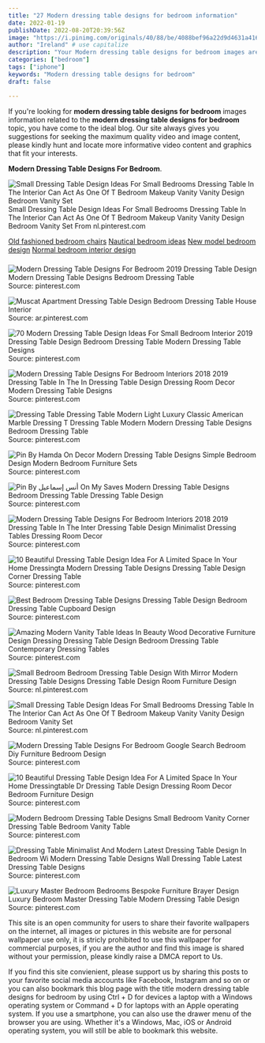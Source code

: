 ```yaml
---
title: "27 Modern dressing table designs for bedroom information"
date: 2022-01-19
publishDate: 2022-08-20T20:39:56Z
image: "https://i.pinimg.com/originals/40/88/be/4088bef96a22d9d4631a4166706c219c.jpg"
author: "Ireland" # use capitalize
description: "Your Modern dressing table designs for bedroom images are available in this site. Modern dressing table designs for bedroom are a topic that is being searched for and liked by netizens today. You can Find and Download the Modern dressing table designs for bedroom files here. Download all free photos."
categories: ["bedroom"]
tags: ["iphone"]
keywords: "Modern dressing table designs for bedroom"
draft: false

---
```


If you're looking for **modern dressing table designs for bedroom** images information related to the **modern dressing table designs for bedroom** topic, you have come to the ideal  blog.  Our site always  gives you  suggestions  for seeking  the maximum  quality video and image  content, please kindly hunt and locate more informative video content and graphics  that fit your interests.

**Modern Dressing Table Designs For Bedroom**. 

![Small Dressing Table Design Ideas For Small Bedrooms Dressing Table In The Interior Can Act As One Of T Bedroom Makeup Vanity Vanity Design Bedroom Vanity Set](https://i.pinimg.com/600x315/5f/99/46/5f9946be6b3d220c64efc8b77d931532.jpg "Small Dressing Table Design Ideas For Small Bedrooms Dressing Table In The Interior Can Act As One Of T Bedroom Makeup Vanity Vanity Design Bedroom Vanity Set")
Small Dressing Table Design Ideas For Small Bedrooms Dressing Table In The Interior Can Act As One Of T Bedroom Makeup Vanity Vanity Design Bedroom Vanity Set From nl.pinterest.com

[Old fashioned bedroom chairs](/old-fashioned-bedroom-chairs/)
[Nautical bedroom ideas](/nautical-bedroom-ideas/)
[New model bedroom design](/new-model-bedroom-design/)
[Normal bedroom interior design](/normal-bedroom-interior-design/)



### 

 


![Modern Dressing Table Designs For Bedroom 2019 Dressing Table Design Modern Dressing Table Designs Bedroom Dressing Table](https://i.pinimg.com/originals/07/54/2d/07542df1fd32474db5c6bb4ff9baf3eb.jpg "Modern Dressing Table Designs For Bedroom 2019 Dressing Table Design Modern Dressing Table Designs Bedroom Dressing Table")
Source: pinterest.com

 

![Muscat Apartment Dressing Table Design Bedroom Dressing Table House Interior](https://i.pinimg.com/originals/06/05/fb/0605fbcc8e71c5fc2a0a7fbdafaf1d4f.jpg "Muscat Apartment Dressing Table Design Bedroom Dressing Table House Interior")
Source: ar.pinterest.com

 

![70 Modern Dressing Table Design Ideas For Small Bedroom Interior 2019 Dressing Table Design Bedroom Dressing Table Modern Dressing Table Designs](https://i.pinimg.com/564x/b7/00/2d/b7002db1be0167ef0cd7e1717266bb12.jpg "70 Modern Dressing Table Design Ideas For Small Bedroom Interior 2019 Dressing Table Design Bedroom Dressing Table Modern Dressing Table Designs")
Source: pinterest.com

 

![Modern Dressing Table Designs For Bedroom Interiors 2018 2019 Dressing Table In The In Dressing Table Design Dressing Room Decor Modern Dressing Table Designs](https://i.pinimg.com/474x/db/de/1a/dbde1acf828a4c777429c39e855a2178.jpg "Modern Dressing Table Designs For Bedroom Interiors 2018 2019 Dressing Table In The In Dressing Table Design Dressing Room Decor Modern Dressing Table Designs")
Source: pinterest.com

 

![Dressing Table Dressing Table Modern Light Luxury Classic American Marble Dressing T Dressing Table Modern Modern Dressing Table Designs Bedroom Dressing Table](https://i.pinimg.com/474x/b2/17/b0/b217b04fca3f6f60830c3d612e783790.jpg "Dressing Table Dressing Table Modern Light Luxury Classic American Marble Dressing T Dressing Table Modern Modern Dressing Table Designs Bedroom Dressing Table")
Source: pinterest.com

 

![Pin By Hamda On Decor Modern Dressing Table Designs Simple Bedroom Design Modern Bedroom Furniture Sets](https://i.pinimg.com/originals/21/fc/29/21fc295b68abe996ec011c81eaa4e9f1.jpg "Pin By Hamda On Decor Modern Dressing Table Designs Simple Bedroom Design Modern Bedroom Furniture Sets")
Source: pinterest.com

 

![Pin By أنس إسماعيل On My Saves Modern Dressing Table Designs Bedroom Dressing Table Dressing Table Design](https://i.pinimg.com/564x/ff/5b/62/ff5b623c4d46e0e0f2f4f22fc0f89722.jpg "Pin By أنس إسماعيل On My Saves Modern Dressing Table Designs Bedroom Dressing Table Dressing Table Design")
Source: pinterest.com

 

![Modern Dressing Table Designs For Bedroom Interiors 2018 2019 Dressing Table In The Inter Dressing Table Design Minimalist Dressing Tables Dressing Room Decor](https://i.pinimg.com/564x/3b/34/a3/3b34a39373d42e9525162ab2223e6cfa.jpg "Modern Dressing Table Designs For Bedroom Interiors 2018 2019 Dressing Table In The Inter Dressing Table Design Minimalist Dressing Tables Dressing Room Decor")
Source: pinterest.com

 

![10 Beautiful Dressing Table Design Idea For A Limited Space In Your Home Dressingta Modern Dressing Table Designs Dressing Table Design Corner Dressing Table](https://i.pinimg.com/736x/02/c5/f0/02c5f0d95d95ad6fa0d13f8d6ecc0887.jpg "10 Beautiful Dressing Table Design Idea For A Limited Space In Your Home Dressingta Modern Dressing Table Designs Dressing Table Design Corner Dressing Table")
Source: pinterest.com

 

![Best Bedroom Dressing Table Designs Dressing Table Design Bedroom Dressing Table Cupboard Design](https://i.pinimg.com/originals/96/e2/9f/96e29f046c9c430b22c155d0eea1db14.jpg "Best Bedroom Dressing Table Designs Dressing Table Design Bedroom Dressing Table Cupboard Design")
Source: pinterest.com

 

![Amazing Modern Vanity Table Ideas In Beauty Wood Decorative Furniture Design Dressing Dressing Table Design Bedroom Dressing Table Contemporary Dressing Tables](https://i.pinimg.com/originals/c4/d2/48/c4d248feb6db01e6393ed86ecc55b3a4.jpg "Amazing Modern Vanity Table Ideas In Beauty Wood Decorative Furniture Design Dressing Dressing Table Design Bedroom Dressing Table Contemporary Dressing Tables")
Source: pinterest.com

 

![Small Bedroom Bedroom Dressing Table Design With Mirror Modern Dressing Table Designs Dressing Table Design Room Furniture Design](https://i.pinimg.com/736x/9c/6d/3f/9c6d3f75aa5f34ef21969cd3e9b3e2a0.jpg "Small Bedroom Bedroom Dressing Table Design With Mirror Modern Dressing Table Designs Dressing Table Design Room Furniture Design")
Source: nl.pinterest.com

 

![Small Dressing Table Design Ideas For Small Bedrooms Dressing Table In The Interior Can Act As One Of T Bedroom Makeup Vanity Vanity Design Bedroom Vanity Set](https://i.pinimg.com/600x315/5f/99/46/5f9946be6b3d220c64efc8b77d931532.jpg "Small Dressing Table Design Ideas For Small Bedrooms Dressing Table In The Interior Can Act As One Of T Bedroom Makeup Vanity Vanity Design Bedroom Vanity Set")
Source: nl.pinterest.com

 

![Modern Dressing Table Designs For Bedroom Google Search Bedroom Diy Furniture Bedroom Design](https://i.pinimg.com/originals/6e/93/2c/6e932cfe142a7104c92c4bd9dff83f32.jpg "Modern Dressing Table Designs For Bedroom Google Search Bedroom Diy Furniture Bedroom Design")
Source: pinterest.com

 

![10 Beautiful Dressing Table Design Idea For A Limited Space In Your Home Dressingtable Dr Dressing Table Design Dressing Room Decor Bedroom Furniture Design](https://i.pinimg.com/originals/a6/5f/3c/a65f3c2de6936345b53241bb281472b3.jpg "10 Beautiful Dressing Table Design Idea For A Limited Space In Your Home Dressingtable Dr Dressing Table Design Dressing Room Decor Bedroom Furniture Design")
Source: pinterest.com

 

![Modern Bedroom Dressing Table Designs Small Bedroom Vanity Corner Dressing Table Bedroom Vanity Table](https://i.pinimg.com/originals/c0/d4/28/c0d4286ecace278ba8d7d8e233972b28.jpg "Modern Bedroom Dressing Table Designs Small Bedroom Vanity Corner Dressing Table Bedroom Vanity Table")
Source: pinterest.com

 

![Dressing Table Minimalist And Modern Latest Dressing Table Design In Bedroom Wi Modern Dressing Table Designs Wall Dressing Table Latest Dressing Table Designs](https://i.pinimg.com/originals/46/23/fe/4623fecd2c89ed6162d3b3485a6c1cbd.jpg "Dressing Table Minimalist And Modern Latest Dressing Table Design In Bedroom Wi Modern Dressing Table Designs Wall Dressing Table Latest Dressing Table Designs")
Source: pinterest.com

 

![Luxury Master Bedroom Bedrooms Bespoke Furniture Brayer Design Luxury Bedroom Master Dressing Table Modern Dressing Table Design](https://i.pinimg.com/originals/40/88/be/4088bef96a22d9d4631a4166706c219c.jpg "Luxury Master Bedroom Bedrooms Bespoke Furniture Brayer Design Luxury Bedroom Master Dressing Table Modern Dressing Table Design")
Source: pinterest.com

 

This site is an open community for users to share their favorite wallpapers on the internet, all images or pictures in this website are for personal wallpaper use only, it is stricly prohibited to use this wallpaper for commercial purposes, if you are the author and find this image is shared without your permission, please kindly raise a DMCA report to Us.

If you find this site convienient, please support us by sharing this posts to your favorite social media accounts like Facebook, Instagram and so on or you can also bookmark this blog page with the title modern dressing table designs for bedroom by using Ctrl + D for devices a laptop with a Windows operating system or Command + D for laptops with an Apple operating system. If you use a smartphone, you can also use the drawer menu of the browser you are using. Whether it's a Windows, Mac, iOS or Android operating system, you will still be able to bookmark this website.
